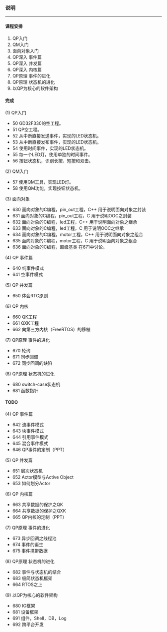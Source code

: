 ### 说明
-------
#### 课程安排
1. QP入门
2. QM入门
3. 面向对象入门
4. QP深入 事件篇
5. QP深入 并发篇
6. QP深入 内核篇
7. QP原理 事件的进化
8. QP原理 状态机的进化
9. 以QP为核心的软件架构

#### 完成
(1) QP入门
+ 50 GD32F330的空工程。
+ 51 QP空工程。
+ 52 从中断直接发送事件，实现的LED状态机。
+ 53 从中断直接发布事件，实现的LED状态机。
+ 54 使用时间事件，实现的LED状态机。
+ 55 每一个LED灯，使用单独的时间事件。
+ 56 按钮状态机，识别长按、短按和双击。

(2) QM入门
+ 57 使用QM工具，实现LED灯。
+ 58 使用QM功能，实现按钮状态机。

(3) 面向对象
+ 630 面向对象的C编程，pin_out工程，C++
    用于说明面向对象之封装
+ 631 面向对象的C编程，pin_out工程，C
    用于说明OOC之封装
+ 632 面向对象的C编程，led工程，C++
    用于说明面向对象之继承
+ 633 面向对象的C编程，led工程，C
    用于说明OOC之继承
+ 634 面向对象的C编程，motor工程，C++
    用于说明面向对象之组合
+ 635 面向对象的C编程，motor工程，C
    用于说明面向对象之组合
+ 636 面向对象的C编程，超级基类
    在671中讨论。

(4) QP 事件篇
+ 640 纯事件模式
+ 641 空事件模式

(5) QP 并发篇
+ 650 体会RTC原则

(6) QP 内核
+ 660 QK工程
+ 661 QXK工程
+ 662 向第三方内核（FreeRTOS）的移植

(7) QP原理 事件的进化
+ 670 轮询
+ 671 同步回调
+ 672 同步回调的缺陷

(8) QP原理 状态机的进化
+ 680 switch-case状态机
+ 681 函数指针

#### TODO
(4) QP 事件篇
+ 642 流事件模式
+ 643 块事件模式
+ 644 引用事件模式
+ 645 混合事件模式
+ 646 QP事件的定制（PPT）

(5) QP 并发篇
+ 651 层次状态机
+ 652 Actor模型与Active Object
+ 653 如何划分Actor

(6) QP 内核篇
+ 663 共享数据的保护之QK
+ 664 共享数据的保护之QXK
+ 665 QP内核的定制（PPT）

(7) QP原理 事件的进化
+ 673 异步回调之线程池
+ 674 事件的诞生
+ 675 事件携带数据

(8) QP原理 状态机的进化
+ 682 事件与状态机的结合
+ 683 极简状态机框架
+ 664 RTOS之上

(9) 以QP为核心的软件架构
+ 680 IO框架
+ 681 设备框架
+ 691 组件，Shell，DB，Log
+ 692 跨平台开发
